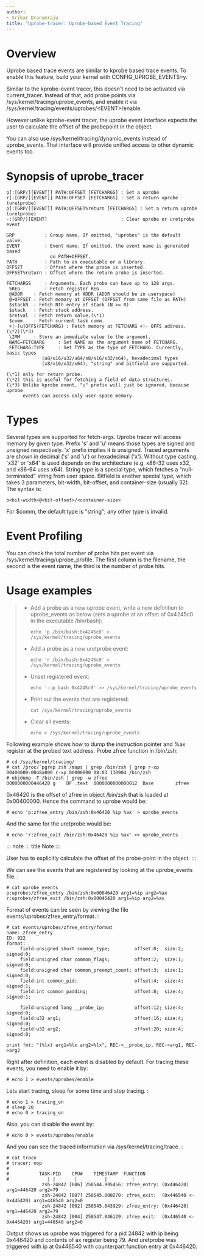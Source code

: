 ```yaml
---
author:
- Srikar Dronamraju
title: "Uprobe-tracer: Uprobe-based Event Tracing"
---
```


# Overview

Uprobe based trace events are similar to kprobe based trace events. To enable this feature, build your kernel with CONFIG_UPROBE_EVENTS=y.

Similar to the kprobe-event tracer, this doesn\'t need to be activated via current_tracer. Instead of that, add probe points via /sys/kernel/tracing/uprobe_events, and enable it via /sys/kernel/tracing/events/uprobes/\<EVENT\>/enable.

However unlike kprobe-event tracer, the uprobe event interface expects the user to calculate the offset of the probepoint in the object.

You can also use /sys/kernel/tracing/dynamic_events instead of uprobe_events. That interface will provide unified access to other dynamic events too.

# Synopsis of uprobe_tracer

    p[:[GRP/][EVENT]] PATH:OFFSET [FETCHARGS] : Set a uprobe
    r[:[GRP/][EVENT]] PATH:OFFSET [FETCHARGS] : Set a return uprobe (uretprobe)
    p[:[GRP/][EVENT]] PATH:OFFSET%return [FETCHARGS] : Set a return uprobe (uretprobe)
    -:[GRP/][EVENT]                           : Clear uprobe or uretprobe event

    GRP           : Group name. If omitted, "uprobes" is the default value.
    EVENT         : Event name. If omitted, the event name is generated based
                    on PATH+OFFSET.
    PATH          : Path to an executable or a library.
    OFFSET        : Offset where the probe is inserted.
    OFFSET%return : Offset where the return probe is inserted.

    FETCHARGS     : Arguments. Each probe can have up to 128 args.
     %REG         : Fetch register REG
     @ADDR    : Fetch memory at ADDR (ADDR should be in userspace)
     @+OFFSET : Fetch memory at OFFSET (OFFSET from same file as PATH)
     $stackN  : Fetch Nth entry of stack (N >= 0)
     $stack   : Fetch stack address.
     $retval  : Fetch return value.(\*1)
     $comm    : Fetch current task comm.
     +|-[u]OFFS(FETCHARG) : Fetch memory at FETCHARG +|- OFFS address.(\*2)(\*3)
     \IMM     : Store an immediate value to the argument.
     NAME=FETCHARG     : Set NAME as the argument name of FETCHARG.
     FETCHARG:TYPE     : Set TYPE as the type of FETCHARG. Currently, basic types
                 (u8/u16/u32/u64/s8/s16/s32/s64), hexadecimal types
                 (x8/x16/x32/x64), "string" and bitfield are supported.

    (\*1) only for return probe.
    (\*2) this is useful for fetching a field of data structures.
    (\*3) Unlike kprobe event, "u" prefix will just be ignored, because uprobe
          events can access only user-space memory.

# Types

Several types are supported for fetch-args. Uprobe tracer will access memory by given type. Prefix \'s\' and \'u\' means those types are signed and unsigned respectively. \'x\' prefix implies it is unsigned. Traced arguments are shown in decimal (\'s\' and \'u\') or hexadecimal (\'x\'). Without type casting, \'x32\' or \'x64\' is used depends on the architecture (e.g. x86-32 uses x32, and x86-64 uses x64). String type is a special type, which fetches a \"null-terminated\" string from user space. Bitfield is another special type, which takes 3 parameters, bit-width, bit-offset, and container-size (usually 32). The syntax is:

    b<bit-width>@<bit-offset>/<container-size>

For \$comm, the default type is \"string\"; any other type is invalid.

# Event Profiling

You can check the total number of probe hits per event via /sys/kernel/tracing/uprobe_profile. The first column is the filename, the second is the event name, the third is the number of probe hits.

# Usage examples

> -   Add a probe as a new uprobe event, write a new definition to uprobe_events as below (sets a uprobe at an offset of 0x4245c0 in the executable /bin/bash):
>
>         echo 'p /bin/bash:0x4245c0' > /sys/kernel/tracing/uprobe_events
>
> -   Add a probe as a new uretprobe event:
>
>         echo 'r /bin/bash:0x4245c0' > /sys/kernel/tracing/uprobe_events
>
> -   Unset registered event:
>
>         echo '-:p_bash_0x4245c0' >> /sys/kernel/tracing/uprobe_events
>
> -   Print out the events that are registered:
>
>         cat /sys/kernel/tracing/uprobe_events
>
> -   Clear all events:
>
>         echo > /sys/kernel/tracing/uprobe_events

Following example shows how to dump the instruction pointer and %ax register at the probed text address. Probe zfree function in /bin/zsh:

    # cd /sys/kernel/tracing/
    # cat /proc/`pgrep zsh`/maps | grep /bin/zsh | grep r-xp
    00400000-0048a000 r-xp 00000000 08:03 130904 /bin/zsh
    # objdump -T /bin/zsh | grep -w zfree
    0000000000446420 g    DF .text  0000000000000012  Base        zfree

0x46420 is the offset of zfree in object /bin/zsh that is loaded at 0x00400000. Hence the command to uprobe would be:

    # echo 'p:zfree_entry /bin/zsh:0x46420 %ip %ax' > uprobe_events

And the same for the uretprobe would be:

    # echo 'r:zfree_exit /bin/zsh:0x46420 %ip %ax' >> uprobe_events

::: note
::: title
Note
:::

User has to explicitly calculate the offset of the probe-point in the object.
:::

We can see the events that are registered by looking at the uprobe_events file. :

    # cat uprobe_events
    p:uprobes/zfree_entry /bin/zsh:0x00046420 arg1=%ip arg2=%ax
    r:uprobes/zfree_exit /bin/zsh:0x00046420 arg1=%ip arg2=%ax

Format of events can be seen by viewing the file events/uprobes/zfree_entry/format. :

    # cat events/uprobes/zfree_entry/format
    name: zfree_entry
    ID: 922
    format:
         field:unsigned short common_type;         offset:0;  size:2; signed:0;
         field:unsigned char common_flags;         offset:2;  size:1; signed:0;
         field:unsigned char common_preempt_count; offset:3;  size:1; signed:0;
         field:int common_pid;                     offset:4;  size:4; signed:1;
         field:int common_padding;                 offset:8;  size:4; signed:1;

         field:unsigned long __probe_ip;           offset:12; size:4; signed:0;
         field:u32 arg1;                           offset:16; size:4; signed:0;
         field:u32 arg2;                           offset:20; size:4; signed:0;

    print fmt: "(%lx) arg1=%lx arg2=%lx", REC->__probe_ip, REC->arg1, REC->arg2

Right after definition, each event is disabled by default. For tracing these events, you need to enable it by:

    # echo 1 > events/uprobes/enable

Lets start tracing, sleep for some time and stop tracing. :

    # echo 1 > tracing_on
    # sleep 20
    # echo 0 > tracing_on

Also, you can disable the event by:

    # echo 0 > events/uprobes/enable

And you can see the traced information via /sys/kernel/tracing/trace. :

    # cat trace
    # tracer: nop
    #
    #           TASK-PID    CPU#    TIMESTAMP  FUNCTION
    #              | |       |          |         |
                 zsh-24842 [006] 258544.995456: zfree_entry: (0x446420) arg1=446420 arg2=79
                 zsh-24842 [007] 258545.000270: zfree_exit:  (0x446540 <- 0x446420) arg1=446540 arg2=0
                 zsh-24842 [002] 258545.043929: zfree_entry: (0x446420) arg1=446420 arg2=79
                 zsh-24842 [004] 258547.046129: zfree_exit:  (0x446540 <- 0x446420) arg1=446540 arg2=0

Output shows us uprobe was triggered for a pid 24842 with ip being 0x446420 and contents of ax register being 79. And uretprobe was triggered with ip at 0x446540 with counterpart function entry at 0x446420.
